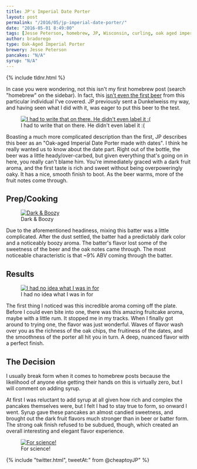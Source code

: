 ```yaml
---
title: JP's Imperial Date Porter
layout: post
permalink: "/2016/05/jp-imperial-date-porter/"
date: "2016-05-01 8:49:00"
tags: [Jesse Peterson, homebrew, JP, Wisconsin, curling, oak aged imperial porter, porter, barrel aged, date]
author: bradorego
type: Oak-Aged Imperial Porter
brewery: Jesse Peterson
pancakes: "N/A"
syrup: "N/A"
---
```


{% include tldnr.html %}

In case you were wondering, not this isn't my first homebrew post (search "homebrew" on the sidebar). In fact, this <a href="/2014/06/jp-dunkelweiss.html">isn't even the first beer</a> from this particular individual I've covered. JP previously sent a Dunkelweiss my way, and having seen what I did with it, was eager to put this beer to the test.

<figure class="imageWrap">
  <a href="{{ site.url }}/assets/full/jp-imperial-porter/beer.jpg" target="_blank">
    <img src="{{ site.url }}/assets/compressed/jp-imperial-porter/beer.jpg" alt="I had to write that on there. He didn't even label it :(" />
  </a>
  <figcaption>
    I had to write that on there. He didn't even label it :(
  </figcaption>
</figure>

Boasting a much more complicated description than the first, JP describes this beer as an "Oak-aged Imperial Date Porter made with dates". I think he really wanted us to know about the date part. Right out of the bottle, the beer was a little heady/over-carbed, but given everything that's going on in here, you really can't blame him. You're immediately graced with a dark fruit aroma, and the first taste is rich and sweet without being overpoweringly oaky. It has a nice, smooth finish to boot. As the beer warms, more of the fruit notes come through.

## Prep/Cooking

<figure class="imageWrap">
  <a href="{{ site.url }}/assets/full/jp-imperial-porter/batter.jpg" target="_blank">
    <img src="{{ site.url }}/assets/compressed/jp-imperial-porter/batter.jpg" alt="Dark & Boozy" />
  </a>
  <figcaption>
    Dark & Boozy
  </figcaption>
</figure>

Due to the aforementioned headiness, mixing this batter was a little complicated. After the dust settled, the batter had a predictably dark color and a noticeably boozy aroma. The batter's flavor lost some of the sweetness of the beer and the oak notes came through. The most noticeable characteristic is that ~9% ABV coming through the batter.

## Results

<figure class="imageWrap">
  <a href="{{ site.url }}/assets/full/jp-imperial-porter/pancakes.jpg" target="_blank">
    <img src="{{ site.url }}/assets/compressed/jp-imperial-porter/pancakes.jpg" alt="I had no idea what I was in for" />
  </a>
  <figcaption>
    I had no idea what I was in for
  </figcaption>
</figure>

The first thing I noticed was this incredible aroma coming off the plate. Before I could even bite into one, there was this amazing fruitcake aroma, maybe with a little rum. It stopped me in my tracks. When I finally got around to trying one, the flavor was just wonderful. Waves of flavor wash over you as the richness of the oak chips, the fruitiness of the dates, and the smoothness of the porter all hit you in turn. A deep, nuanced flavor with a perfect finish.

## The Decision

I usually break form when it comes to homebrew posts because the likelihood of anyone else getting their hands on this is virtually zero, but I will comment on adding syrup.

At first I was reluctant to add syrup at all given how rich and complex the pancakes themselves were, but I felt I had to stay true to form, so onward I went. Syrup gave these pancakes an almost candied sweetness, and brought out the dark fruit flavors much stronger than in beer or batter form. The strong oak finish refused to be subdued, though, which created an overall interesting and elegant flavor experience.

<figure class="imageWrap">
  <a href="{{ site.url }}/assets/full/jp-imperial-porter/syrup.jpg" target="_blank">
    <img src="{{ site.url }}/assets/compressed/jp-imperial-porter/syrup.jpg" alt="For science!" />
  </a>
  <figcaption>
    For science!
  </figcaption>
</figure>

{% include "twitter.html", tweetAt:" from @cheaptoyJP" %}
